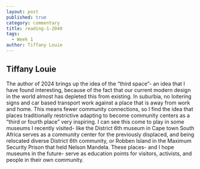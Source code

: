 ```yaml
---
layout: post
published: true
category: commentary
title: reading-1-2040
tags:
  - Week 1
author: Tiffany Louie
---
```

## Tiffany Louie

The author of 2024 brings up the idea of the “third space”- an idea that I have found interesting, because of the fact that our current modern design in the world almost has depleted this from existing. In suburbia, no loitering signs and car based transport work against a place that is away from work and home. This means fewer community connections, so I find the idea that places traditionally restrictive adapting to become community centers as a “third or fourth place” very inspiring. I can see this come to play in some museums I recently visited- like the District 6th museum in Cape town South Africa serves as a community center for the previously displaced, and being relocated diverse District 6th community, or Robben Island in the Maximum Security Prison that held Nelson Mandela. These places- and I hope museums in the future- serve as education points for visitors, activists, and people in their own community. 
